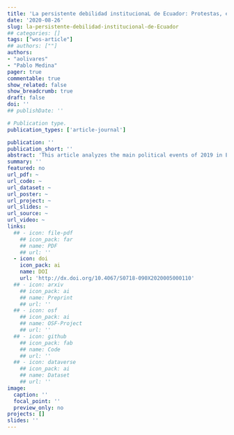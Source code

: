 ```yaml
---
title: 'La persistente debilidad institucionaL de Ecuador: Protestas, elecciones y divisiones políticas durante el 2019'
date: '2020-08-26'
slug: la-persistente-debilidad-institucional-de-Ecuador
## categories: []
tags: ["wos-article"]
## authors: [""]
authors:
- "aolivares"
- "Pablo Medina"
pager: true
commentable: true
show_related: false
show_breadcrumb: true
draft: false
doi: ''
## publishDate: ''

# Publication type.
publication_types: ['article-journal']

publication: ''
publication_short: ''
abstract: 'This article analyzes the main political events of 2019 in Ecuador. By examining the style of government, economic conditions, relations between the executive and the legislature, it is argued that the institutional framework is extremely dependent on the president's leadership style and the economic context, particularly on oil prices. Contrary to what was expected, the validity for more than ten years of the constitution has not strengthened institutions, the October protests and the risks of rupture of the institutional framework demonstrate this. This case, which serves as an example to understand the effects of presidential weakness on governance, allows us to see the influence of the economic and political context on the strength of institutions and, ultimately, on democracy in the Latin American region.'
summary: ''
featured: no
url_pdf: ~
url_code: ~
url_dataset: ~
url_poster: ~
url_project: ~
url_slides: ~
url_source: ~
url_video: ~
links:
  ## - icon: file-pdf
    ## icon_pack: far
    ## name: PDF
    ## url: ''
  - icon: doi
    icon_pack: ai
    name: DOI
    url: 'http://dx.doi.org/10.4067/S0718-090X2020005000110'
  ## - icon: arxiv
    ## icon_pack: ai
    ## name: Preprint
    ## url: ''
  ## - icon: osf
    ## icon_pack: ai
    ## name: OSF-Project
    ## url: ''
  ## - icon: github
    ## icon_pack: fab
    ## name: Code
    ## url: ''
  ## - icon: dataverse
    ## icon_pack: ai
    ## name: Dataset
    ## url: ''
image:
  caption: ''
  focal_point: ''
  preview_only: no
projects: []
slides: ''
---
```

